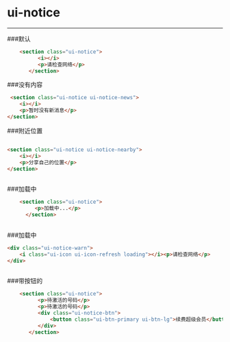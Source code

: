 # ui-notice

---
###默认
````html
	<section class="ui-notice">
          <i></i>
          <p>请检查网络</p>
       </section>
````

###没有内容
````html
 <section class="ui-notice ui-notice-news">
	<i></i>
	<p>暂时没有新消息</p>
</section>
````

###附近位置
````html

<section class="ui-notice ui-notice-nearby">
	<i></i>
	<p>分享自己的位置</p>
</section>
	
````

###加载中
````html
	<section class="ui-notice">
         <p>加载中...</p>
      </section>
	
````
###加载中
````html
<div class="ui-notice-warn">
	<i class="ui-icon ui-icon-refresh loading"></i><p>请检查网络</p>
</div>
	
````

###带按钮的
````html
	<section class="ui-notice">
          <p>待激活的号码</p>
          <p>待激活的号码</p>
          <div class="ui-notice-btn">
              <button class="ui-btn-primary ui-btn-lg">续费超级会员</button>
          </div>
       </section>
	
````